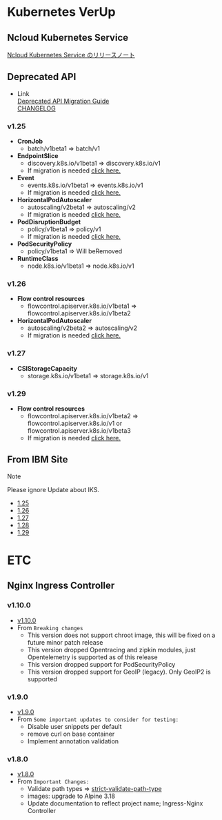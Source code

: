 # Kubernetes VerUp

## Ncloud Kubernetes Service

[Ncloud Kubernetes Service のリリースノート](https://guide.ncloud-docs.com/docs/ja/k8s-k8srelease)

## Deprecated API

- Link<br>[Deprecated API Migration Guide](https://kubernetes.io/docs/reference/using-api/deprecation-guide)<br>[CHANGELOG](https://github.com/kubernetes/kubernetes/tree/master/CHANGELOG)

### v1.25

- <b>CronJob</b>
  - batch/v1beta1 => batch/v1
- <b>EndpointSlice</b>
  - discovery.k8s.io/v1beta1 => discovery.k8s.io/v1
  - If migration is needed [click here.](https://kubernetes.io/docs/reference/using-api/deprecation-guide/#endpointslice-v125)
- <b>Event</b>
  - events.k8s.io/v1beta1 => events.k8s.io/v1
  - If migration is needed [click here.](https://kubernetes.io/docs/reference/using-api/deprecation-guide/#event-v125)
- <b>HorizontalPodAutoscaler</b>
  - autoscaling/v2beta1 => autoscaling/v2
  - If migration is needed [click here.](https://kubernetes.io/docs/reference/using-api/deprecation-guide/#horizontalpodautoscaler-v125)
- <b>PodDisruptionBudget</b>
  - policy/v1beta1 => policy/v1
  - If migration is needed [click here.](https://kubernetes.io/docs/reference/using-api/deprecation-guide/#poddisruptionbudget-v125)
- <b>PodSecurityPolicy</b>
  - policy/v1beta1 => Will beRemoved
- <b>RuntimeClass</b>
  - node.k8s.io/v1beta1 => node.k8s.io/v1

### v1.26

- <b>Flow control resources</b>
  - flowcontrol.apiserver.k8s.io/v1beta1 => flowcontrol.apiserver.k8s.io/v1beta2
- <b>HorizontalPodAutoscaler</b>
  - autoscaling/v2beta2 => autoscaling/v2
  - If migration is needed [click here.](https://kubernetes.io/docs/reference/using-api/deprecation-guide/#horizontalpodautoscaler-v126)

### v1.27

- <b>CSIStorageCapacity</b>
  - storage.k8s.io/v1beta1 => storage.k8s.io/v1

### v1.29

- <b>Flow control resources</b>
  - flowcontrol.apiserver.k8s.io/v1beta2 => flowcontrol.apiserver.k8s.io/v1 or flowcontrol.apiserver.k8s.io/v1beta3
  - If migration is needed [click here.](https://kubernetes.io/docs/reference/using-api/deprecation-guide/#flowcontrol-resources-v129)

## From IBM Site

> [!NOTE]
> Please ignore Update about IKS.

- [1.25](https://cloud.ibm.com/docs/containers?topic=containers-cs_versions_125#prep-up-125)
- [1.26](https://cloud.ibm.com/docs/containers?topic=containers-cs_versions_126#prep-up-126)
- [1.27](https://cloud.ibm.com/docs/containers?topic=containers-cs_versions_127#prep-up-127)
- [1.28](https://cloud.ibm.com/docs/containers?topic=containers-cs_versions_128#prep-up-128)
- [1.29](https://cloud.ibm.com/docs/containers?topic=containers-cs_versions_129#prep-up-129)

# ETC

## Nginx Ingress Controller

### v1.10.0
- [v1.10.0](https://github.com/kubernetes/ingress-nginx/releases/tag/controller-v1.10.0)
- From `Breaking changes`
  - This version does not support chroot image, this will be fixed on a future minor patch release
  - This version dropped Opentracing and zipkin modules, just Opentelemetry is supported as of this release
  - This version dropped support for PodSecurityPolicy
  - This version dropped support for GeoIP (legacy). Only GeoIP2 is supported

### v1.9.0

- [v1.9.0](https://github.com/kubernetes/ingress-nginx/releases/tag/controller-v1.9.0)
- From `Some important updates to consider for testing:`
  - Disable user snippets per default
  - remove curl on base container
  - Implement annotation validation

### v1.8.0

- [v1.8.0](https://github.com/kubernetes/ingress-nginx/releases/tag/controller-v1.8.0)
- From `Important Changes:`
  - Validate path types => [strict-validate-path-type](https://kubernetes.github.io/ingress-nginx/user-guide/nginx-configuration/configmap/#strict-validate-path-type)
  - images: upgrade to Alpine 3.18
  - Update documentation to reflect project name; Ingress-Nginx Controller
